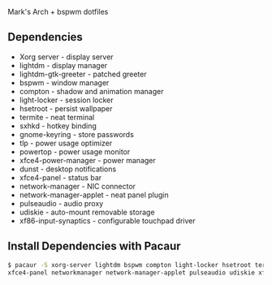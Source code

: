 Mark's Arch + bspwm dotfiles

## Dependencies

+  Xorg server - display server
+  lightdm - display manager
+  lightdm-gtk-greeter - patched greeter
+  bspwm - window manager
+  compton - shadow and animation manager
+  light-locker - session locker
+  hsetroot - persist wallpaper
+  termite - neat terminal
+  sxhkd - hotkey binding
+  gnome-keyring - store passwords
+  tlp - power usage optimizer
+  powertop - power usage monitor
+  xfce4-power-manager - power manager
+  dunst - desktop notifications
+  xfce4-panel - status bar
+  network-manager - NIC connector
+  network-manager-applet - neat panel plugin
+  pulseaudio - audio proxy
+  udiskie - auto-mount removable storage
+  xf86-input-synaptics - configurable touchpad driver

## Install Dependencies with Pacaur

```bash
$ pacaur -S xorg-server lightdm bspwm compton light-locker hsetroot termite sxhkd gnome-keyring tlp powertop xfce4-power-manager dunst 
xfce4-panel networkmanager network-manager-applet pulseaudio udiskie xf86-input-synaptics
```
